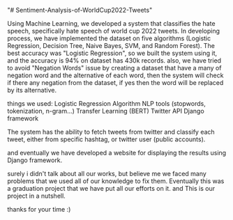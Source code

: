 "# Sentiment-Analysis-of-WorldCup2022-Tweets" 

Using Machine Learning, we developed a system that classifies the hate speech, specifically hate speech of world cup 2022 tweets.
In developing process, we have implemented the dataset on five algorithms (Logistic Regression, Decision Tree, Naive Bayes, SVM, and Random Forest).
The best accuracy was "Logistic Regression", so we built the system using it, and the accuracy is 94% on dataset has 430k records. also,
we have tried to avoid "Negation Words" issue by creating a dataset that have a many of negation word and the alternative of each word,
then the system will check if there any negation from the dataset, if yes then the word will be replaced by its alternative.

things we used: Logistic Regression Algorithm NLP tools (stopwords, tokenization, n-gram...) Transfer Learning (BERT) Twitter API Django framework

The system has the ability to fetch tweets from twitter and classify each tweet, either from specific hashtag, or twitter user (public accounts).

and eventually we have developed a website for displaying the results using Django framework.

surely i didn't talk about all our works, but believe me we faced many problems that we used all of our knowledge to fix them.
Eventually this was a graduation project that we have put all our efforts on it. and This is our project in a nutshell.

thanks for your time :)
